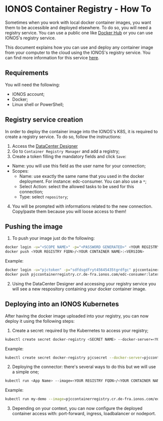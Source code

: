 # IONOS Container Registry - How To
Sometimes when you work with local docker container images, you want them to be accessible and deployed elsewhere. To do so, you will need a registry service. You can use a public one like [Docker Hub](https://hub.docker.com/) or you can use IONOS's registry service.

This document explains how you can use and deploy any container image from your computer to the cloud using the IONOS's registry service. You can find more information for this service [here](https://docs.ionos.com/cloud/managed-services/container-registry).

## Requirements
You will need the following:
- IONOS account;
- Docker;
- Linux shell or PowerShell;

## Registry service creation
In order to deploy the container image into the IONOS's K8S, it is required to create a registry service. To do so, follow the instructions:
1) Access the [DataCenter Designer](https://dcd.ionos.com)
2) Go to `Container Registry Manager` and add a registry;
3) Create a token filling the mandatory fields and click `Save`:
- Name: you will use this field as the user name for your connection;
- Scopes:
    - Name: use exactly the same name that you used in the docker deployment. For instance: edc-consumer. You can also use a `*`;
    - Select Action: select the allowed tasks to be used for this connection;
    - Type: select `repository`;
4) You will be prompted with informations related to the new connection. Copy/paste them because you will loose access to them!

## Pushing the image
1) To push your image just do the following:

```bash
docker login -u="<SCOPE NAME>" -p="<PASSWORD GENERATED>" <YOUR REGISTRY FQDN>
docker push <YOUR REGISTRY FQDN>/<YOUR CONTAINER NAME>:<VERSION> 
```

Example:
```bash
docker login -u="pjctoken" -p="sdfdsgdfryt45645435tgrdfgc" pjccontainerregistry.cr.de-fra.ionos.com
docker push pjccontainerregistry.cr.de-fra.ionos.com/edc-consumer:latest
```
2) Using the DataCenter Designer and accessing your registry service you will see a new respository containing your docker container image. 

## Deploying into an IONOS Kubernetes
After having the docker image uploaded into your registry, you can now deploy it using the following steps:
1) Create a secret: required by the Kubernetes to access your registry;
```bash
kubectl create secret docker-registry <SECRET NAME> --docker-server=<YOUR REGISTRY FQDN> --docker-username=<SCOPE NAME> --docker-password=<PASSWORD GENERATED> --docker-email=<YOUR EMAIL>
```

Example:
```bash
kubectl create secret docker-registry pjcsecret --docker-server=pjccontainerregistry.cr.de-fra.ionos.com --docker-username=pjctoken --docker-password=sdfdsgdfryt45645435tgrdfgc --docker-email=paulo.cabrita@XXXXXXX
```

2) Deploying the connector: there's several ways to do this but we will use a simple one;
```bash
kubectl run <App Name> --image=<YOUR REGISTRY FQDN>/<YOUR CONTAINER NAME>:<VERSION> --overrides='{ "apiVersion": "v1", "spec": { "imagePullSecrets": [{"name": "<YOUR SECRET NAME>"}] } }'
```

Example:
```bash
kubectl run my-demo --image=pjccontainerregistry.cr.de-fra.ionos.com/edc-consumer:latest --overrides='{ "apiVersion": "v1", "spec": { "imagePullSecrets": [{"name": "pjcsecret"}] } }'
```

3) Depending on your context, you can now configure the deployed container access with: port-forward, ingress, loadbalancer or nodeport.

